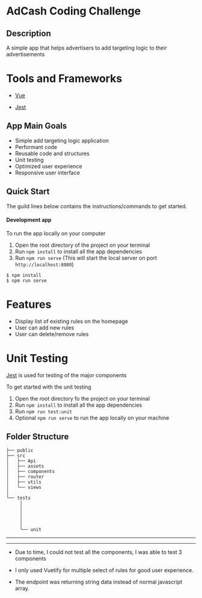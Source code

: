 # AdCash Coding Challenge

## Description

A simple app that helps advertisers to add targeting logic to their advertisements

# Tools and Frameworks

- [Vue](https://vuejs.org/)

- [Jest](https://jestjs.io/)

## App Main Goals

- Simple add targeting logic application
- Performant code
- Reusable code and structures
- Unit testing
- Optimized user experience
- Responsive user interface

## Quick Start

The guild lines below contains the instructions/commands to get started.

#### Development app

To run the app locally on your computer

1. Open the root directory of the project on your terminal
2. Run `npm install` to install all the app dependencies
3. Run `npm run serve` (This will start the local server on port `http://localhost:8080`)

```
$ npm install
$ npm run serve
```

# Features

- Display list of existing rules on the homepage
- User can add new rules
- User can delete/remove rules

# Unit Testing

[Jest](https://jestjs.io/) is used for testing of the major components

To get started with the unit testing

1. Open the root directory fo the project on your terminal
2. Run `npm install` to install all the app dependencies
3. Run `npm run test:unit`
4. Optional `npm run serve` to run the app locally on your machine

## Folder Structure

```
├── public
├── src
│   ├── Api
│   ├── assets
│   ├── components
│   ├── router
│   ├── utils
│   └── views
│
└── tests
     │
     │
     │
     │
     │
     └── unit
```

---

---

- Due to time, I could not test all the components, I was able to test 3 components

- I only used Vuetify for multiple select of rules for good user experience.

- The endpoint was returning string data instead of normal javascript array.
